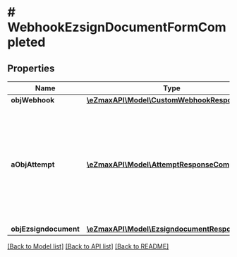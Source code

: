 # # WebhookEzsignDocumentFormCompleted

## Properties

Name | Type | Description | Notes
------------ | ------------- | ------------- | -------------
**objWebhook** | [**\eZmaxAPI\Model\CustomWebhookResponse**](CustomWebhookResponse.md) |  |
**aObjAttempt** | [**\eZmaxAPI\Model\AttemptResponseCompound[]**](AttemptResponse.md) | An array containing details of previous attempts that were made to deliver the message. The array is empty if it&#39;s the first attempt. |
**objEzsigndocument** | [**\eZmaxAPI\Model\EzsigndocumentResponse**](EzsigndocumentResponse.md) |  |

[[Back to Model list]](../../README.md#models) [[Back to API list]](../../README.md#endpoints) [[Back to README]](../../README.md)

